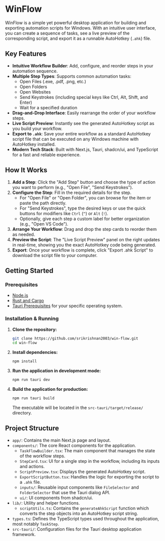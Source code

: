 # WinFlow

WinFlow is a simple yet powerful desktop application for building and exporting automation scripts for Windows. With an intuitive user interface, you can create a sequence of tasks, see a live preview of the corresponding script, and export it as a runnable AutoHotkey (`.ahk`) file.

## Key Features

-   **Intuitive Workflow Builder**: Add, configure, and reorder steps in your automation sequence.
-   **Multiple Step Types**: Supports common automation tasks:
    -   Open Files (.exe, .pdf, .png, etc.)
    -   Open Folders
    -   Open Websites
    -   Send Keystrokes (including special keys like Ctrl, Alt, Shift, and Enter)
    -   Wait for a specified duration
-   **Drag-and-Drop Interface**: Easily rearrange the order of your workflow steps.
-   **Live Script Preview**: Instantly see the generated AutoHotkey script as you build your workflow.
-   **Export to `.ahk`**: Save your entire workflow as a standard AutoHotkey script file that can be executed on any Windows machine with AutoHotkey installed.
-   **Modern Tech Stack**: Built with Next.js, Tauri, shadcn/ui, and TypeScript for a fast and reliable experience.

## How It Works

1.  **Add a Step**: Click the "Add Step" button and choose the type of action you want to perform (e.g., "Open File", "Send Keystrokes").
2.  **Configure the Step**: Fill in the required details for the step.
    -   For "Open File" or "Open Folder", you can browse for the item or paste the path directly.
    -   For "Send Keystrokes", type the desired keys or use the quick buttons for modifiers like `Ctrl` (`^`) or `Alt` (`!`).
    -   Optionally, give each step a custom label for better organization (e.g., "Open VS Code").
3.  **Arrange Your Workflow**: Drag and drop the step cards to reorder them as needed.
4.  **Preview the Script**: The "Live Script Preview" panel on the right updates in real-time, showing you the exact AutoHotkey code being generated.
5.  **Export**: Once your workflow is complete, click "Export .ahk Script" to download the script file to your computer.

## Getting Started

### Prerequisites

-   [Node.js](https://nodejs.org/)
-   [Rust and Cargo](https://www.rust-lang.org/tools/install)
-   [Tauri Prerequisites](https://tauri.app/v1/guides/getting-started/prerequisites) for your specific operating system.

### Installation & Running

1.  **Clone the repository:**
    ```bash
    git clone https://github.com/srikrishnan2003/win-flow.git
    cd win-flow
    ```

2.  **Install dependencies:**
    ```bash
    npm install
    ```

3.  **Run the application in development mode:**
    ```bash
    npm run tauri dev
    ```

4.  **Build the application for production:**
    ```bash
    npm run tauri build
    ```
    The executable will be located in the `src-tauri/target/release/` directory.

## Project Structure

-   `app/`: Contains the main Next.js page and layout.
-   `components/`: The core React components for the application.
    -   `TaskFlowBuilder.tsx`: The main component that manages the state of the workflow steps.
    -   `StepCard.tsx`: UI for a single step in the workflow, including its inputs and actions.
    -   `ScriptPreview.tsx`: Displays the generated AutoHotkey script.
    -   `ExportScriptButton.tsx`: Handles the logic for exporting the script to a `.ahk` file.
    -   `inputs/`: Reusable input components like `FileSelector` and `FolderSelector` that use the Tauri dialog API.
    -   `ui/`: UI components from shadcn/ui.
-   `lib/`: Utility and helper functions.
    -   `scriptUtils.ts`: Contains the `generateAhkScript` function which converts the step objects into an AutoHotkey script string.
-   `types.ts`: Defines the TypeScript types used throughout the application, most notably `TaskStep`.
-   `src-tauri/`: Configuration files for the Tauri desktop application framework.
